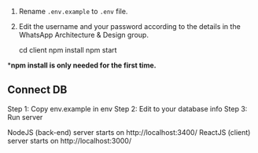 1. Rename `.env.example` to `.env` file.

2. Edit the username and your password according to the details in the WhatsApp Architecture & Design group.

    cd client
    npm install
    npm start

***npm install is only needed for the first time.**

## Connect DB
Step 1: Copy env.example in env
Step 2: Edit to your database info
Step 3: Run server



NodeJS (back-end) server starts on http://localhost:3400/
ReactJS (client) server starts on http://localhost:3000/
 
